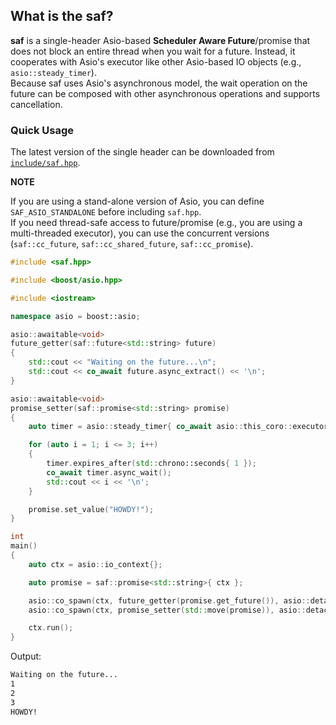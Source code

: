 ## What is the saf?

**saf** is a single-header Asio-based **Scheduler Aware Future**/promise that does not block an entire thread when you wait for a future. Instead, it cooperates with Asio's executor like other Asio-based IO objects (e.g., `asio::steady_timer`).  
Because saf uses Asio's asynchronous model, the wait operation on the future can be composed with other asynchronous operations and supports cancellation.

### Quick Usage

The latest version of the single header can be downloaded from [`include/saf.hpp`](include/saf.hpp).

**NOTE**

If you are using a stand-alone version of Asio, you can define `SAF_ASIO_STANDALONE` before including `saf.hpp`.  
If you need thread-safe access to future/promise (e.g., you are using a multi-threaded executor), you can use the concurrent versions (`saf::cc_future`, `saf::cc_shared_future`, `saf::cc_promise`).

```c++
#include <saf.hpp>

#include <boost/asio.hpp>

#include <iostream>

namespace asio = boost::asio;

asio::awaitable<void>
future_getter(saf::future<std::string> future)
{
    std::cout << "Waiting on the future...\n";
    std::cout << co_await future.async_extract() << '\n';
}

asio::awaitable<void>
promise_setter(saf::promise<std::string> promise)
{
    auto timer = asio::steady_timer{ co_await asio::this_coro::executor };

    for (auto i = 1; i <= 3; i++)
    {
        timer.expires_after(std::chrono::seconds{ 1 });
        co_await timer.async_wait();
        std::cout << i << '\n';
    }

    promise.set_value("HOWDY!");
}

int
main()
{
    auto ctx = asio::io_context{};

    auto promise = saf::promise<std::string>{ ctx };

    asio::co_spawn(ctx, future_getter(promise.get_future()), asio::detached);
    asio::co_spawn(ctx, promise_setter(std::move(promise)), asio::detached);

    ctx.run();
}
```

Output:

```BASH
Waiting on the future...
1
2
3
HOWDY!
```
